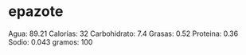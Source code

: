 # epazote

Agua: 89.21
Calorías: 32
Carbohidrato: 7.4
Grasas: 0.52
Proteina: 0.36
Sodio: 0.043
gramos: 100